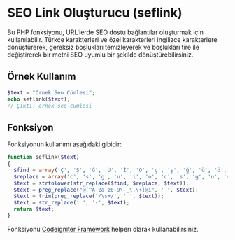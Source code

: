 # SEO Link Oluşturucu (seflink)

Bu PHP fonksiyonu, URL'lerde SEO dostu bağlantılar oluşturmak için kullanılabilir. Türkçe karakterleri ve özel karakterleri ingilizce karakterlere dönüştürerek, gereksiz boşlukları temizleyerek ve boşlukları tire ile değiştirerek bir metni SEO uyumlu bir şekilde dönüştürebilirsiniz.

## Örnek Kullanım
```php
$text = "Örnek Seo Cümlesi";
echo seflink($text);
// Çıktı: ornek-seo-cumlesi
```

## Fonksiyon

Fonksiyonun kullanımı aşağıdaki gibidir:

```php
function seflink($text)
{
  $find = array('Ç', 'Ş', 'Ğ', 'Ü', 'İ', 'Ö', 'ç', 'ş', 'ğ', 'ü', 'ö', 'ı', '+', '#');
  $replace = array('c', 's', 'g', 'u', 'i', 'o', 'c', 's', 'g', 'u', 'o', 'i', 'plus', 'sharp');
  $text = strtolower(str_replace($find, $replace, $text));
  $text = preg_replace("@[^A-Za-z0-9\-_\.\+]@i", ' ', $text);
  $text = trim(preg_replace('/\s+/', ' ', $text));
  $text = str_replace(' ', '-', $text);
  return $text;
}
```

Fonksiyonu [Codeigniter Framework](https://github.com/codeigniter4/CodeIgniter4) helperı olarak kullanabilirsiniz.


